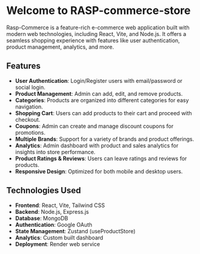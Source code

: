 # Welcome to RASP-commerce-store

Rasp-Commerce is a feature-rich e-commerce web application built with modern web technologies, including React, Vite, and Node.js. It offers a seamless shopping experience with features like user authentication, product management, analytics, and more.

## Features

- **User Authentication**: Login/Register users with email/password or social login.
- **Product Management**: Admin can add, edit, and remove products.
- **Categories**: Products are organized into different categories for easy navigation.
- **Shopping Cart**: Users can add products to their cart and proceed with checkout.
- **Coupons**: Admin can create and manage discount coupons for promotions.
- **Multiple Brands**: Support for a variety of brands and product offerings.
- **Analytics**: Admin dashboard with product and sales analytics for insights into store performance.
- **Product Ratings & Reviews**: Users can leave ratings and reviews for products.
- **Responsive Design**: Optimized for both mobile and desktop users.

## Technologies Used

- **Frontend**: React, Vite, Tailwind CSS
- **Backend**: Node.js, Express.js
- **Database**: MongoDB
- **Authentication**: Google OAuth
- **State Management**: Zustand (useProductStore)
- **Analytics**: Custom built dashboard
- **Deployment**: Render web service
